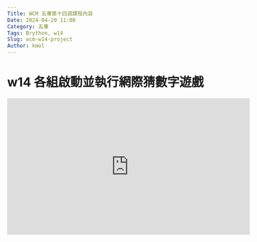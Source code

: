 ```yaml
---
Title: WCM 五專第十四週課程內容
Date: 2024-04-20 11:00
Category: 五專
Tags: Brython, w14
Slug: wcm-w14-project
Author: kmol
---
```


<!-- PELICAN_END_SUMMARY -->

# w14 各組啟動並執行網際猜數字遊戲

<iframe width="560" height="315" src="https://www.youtube.com/embed/23UAjOin9Z4?si=FgJi1RSo4MnhVD7t" title="YouTube video player" frameborder="0" allow="accelerometer; autoplay; clipboard-write; encrypted-media; gyroscope; picture-in-picture; web-share" referrerpolicy="strict-origin-when-cross-origin" allowfullscreen></iframe>